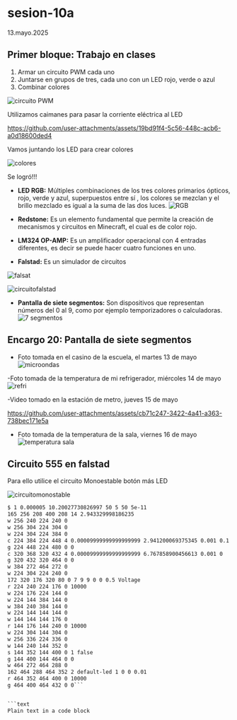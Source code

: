 # sesion-10a

13.mayo.2025

## Primer bloque: Trabajo en clases

1. Armar un circuito PWM cada uno
2. Juntarse en grupos de tres, cada uno con un LED rojo, verde o azul
3. Combinar colores

![circuito PWM](https://github.com/isabellagutierrezm/dis8644-2025-1/blob/main/09-isabellagutierrezm/sesion-10a/archivos/circuito%20PWM.jpeg)

Utilizamos caimanes para pasar la corriente eléctrica al LED

<https://github.com/user-attachments/assets/19bd91f4-5c56-448c-acb6-a0d18600ded4>

Vamos juntando los LED para crear colores

![colores](https://github.com/isabellagutierrezm/dis8644-2025-1/blob/main/09-isabellagutierrezm/sesion-10a/archivos/colores.jpeg)

 Se logró!!!

- **LED RGB:** Múltiples combinaciones de los tres colores primarios ópticos, rojo, verde y azul, superpuestos entre sí , los colores se mezclan y el brillo mezclado es igual a la suma de las dos luces.
![RGB](https://github.com/isabellagutierrezm/dis8644-2025-1/blob/main/09-isabellagutierrezm/sesion-10a/archivos/RGB.jpeg)

- **Redstone:** Es un elemento fundamental que permite la creación de mecanismos y circuitos en Minecraft, el cual es de color rojo.

- **LM324 OP-AMP:** Es un amplificador operacional con 4 entradas diferentes, es decir se puede hacer cuatro funciones en uno.
- **Falstad:** Es un simulador de circuitos

![falsat](https://github.com/isabellagutierrezm/dis8644-2025-1/blob/main/09-isabellagutierrezm/sesion-10a/archivos/falsat.png)

![circuitofalstad](https://github.com/isabellagutierrezm/dis8644-2025-1/blob/main/09-isabellagutierrezm/sesion-10a/archivos/circuitofalstad.png)

- **Pantalla de siete segmentos:** Son dispositivos que representan números del 0 al 9, como por ejemplo temporizadores o calculadoras.
![7 segmentos](https://github.com/isabellagutierrezm/dis8644-2025-1/blob/main/09-isabellagutierrezm/sesion-10a/archivos/7%20segmentos.jpeg)

## Encargo 20: Pantalla de siete segmentos

- Foto tomada en el casino de la escuela, el martes 13 de mayo
![microondas](https://github.com/isabellagutierrezm/dis8644-2025-1/blob/main/09-isabellagutierrezm/sesion-10a/archivos/microondas.jpeg)

-Foto tomada de la temperatura de mi refrigerador, miércoles 14 de mayo
![refri](https://github.com/isabellagutierrezm/dis8644-2025-1/blob/main/09-isabellagutierrezm/sesion-10a/archivos/refri.jpeg)

-Video tomado en la estación de metro, jueves 15 de mayo

<https://github.com/user-attachments/assets/cb71c247-3422-4a41-a363-738bec171e5a>

- Foto tomada de la temperatura de la sala, viernes 16 de mayo
![temperatura sala](https://github.com/isabellagutierrezm/dis8644-2025-1/blob/main/09-isabellagutierrezm/sesion-10a/archivos/temperatura%20sala.jpeg)

## Circuito 555 en falstad

Para ello utilice el circuito Monoestable botón más LED

![circuitomonostable](https://github.com/isabellagutierrezm/dis8644-2025-1/blob/main/09-isabellagutierrezm/sesion-10a/archivos/circuitomonostable.png)

```txt
$ 1 0.000005 10.20027730826997 50 5 50 5e-11
165 256 208 400 208 14 2.943329998186235
w 256 240 224 240 0
w 256 304 224 304 0
w 224 304 224 384 0
c 224 384 224 448 4 0.00009999999999999999 2.941200069375345 0.001 0.1
g 224 448 224 480 0 0
c 320 368 320 432 4 0.00009999999999999999 6.767858900456613 0.001 0
g 320 432 320 464 0 0
w 384 272 464 272 0
w 224 304 224 240 0
172 320 176 320 80 0 7 9 9 0 0 0.5 Voltage
r 224 240 224 176 0 10000
w 224 176 224 144 0
w 224 144 384 144 0
w 384 240 384 144 0
w 224 144 144 144 0
w 144 144 144 176 0
r 144 176 144 240 0 10000
w 224 304 144 304 0
w 256 336 224 336 0
w 144 240 144 352 0
s 144 352 144 400 0 1 false
g 144 400 144 464 0 0
w 464 272 464 288 0
162 464 288 464 352 2 default-led 1 0 0 0.01
r 464 352 464 400 0 10000
g 464 400 464 432 0 0```


```text
Plain text in a code block
```




